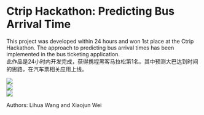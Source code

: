 # Ctrip Hackathon: Predicting Bus Arrival Time
This project was developed within 24 hours and won 1st place at the Ctrip Hackathon. The approach to predicting bus arrival times has been implemented in the bus ticketing application.  
此作品是24小时内开发完成，获得携程黑客马拉松第1名。其中预测大巴达到时间的思路，在汽车票相关应用上线。   

![](big1.png)           
![](big2.png)           
![](big3.png)        

Authors: 
Lihua Wang and Xiaojun Wei
     
